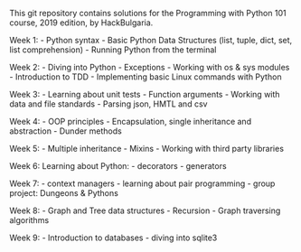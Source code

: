 This git repository contains solutions for the Programming with Python 101 course, 2019 edition, by HackBulgaria.

Week 1:
    - Python syntax
    - Basic Python Data Structures (list, tuple, dict, set, list comprehension)
    - Running Python from the terminal

Week 2:
    - Diving into Python
    - Exceptions
    - Working with os & sys modules
    - Introduction to TDD
    - Implementing basic Linux commands with Python

Week 3:
    - Learning about unit tests
    - Function arguments
    - Working with data and file standards
    - Parsing json, HMTL and csv

Week 4:
    - OOP principles
    - Encapsulation, single inheritance and abstraction
    - Dunder methods

Week 5:
    - Multiple inheritance
    - Mixins
    - Working with third party libraries

Week 6:
    Learning about Python:
    - decorators
    - generators

Week 7:
    - context managers
    - learning about pair programming
    - group project: Dungeons & Pythons

Week 8:
    - Graph and Tree data structures
    - Recursion 
    - Graph traversing algorithms

Week 9:
    - Introduction to databases
    - diving into sqlite3